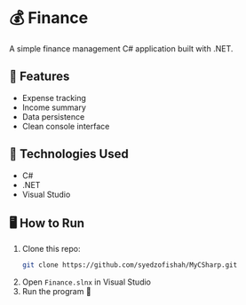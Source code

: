 # 💰 Finance

A simple finance management C# application built with .NET.

## 🚀 Features
- Expense tracking  
- Income summary  
- Data persistence  
- Clean console interface  

## 🧠 Technologies Used
- C#  
- .NET  
- Visual Studio  

## 🖥️ How to Run
1. Clone this repo:
   ```bash
   git clone https://github.com/syedzofishah/MyCSharp.git
   ```
2. Open `Finance.slnx` in Visual Studio  
3. Run the program 🎯

